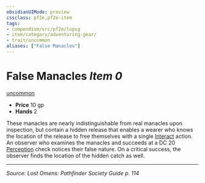 ```yaml
---
obsidianUIMode: preview
cssclass: pf2e,pf2e-item
tags:
- compendium/src/pf2e/lopsg
- item/category/adventuring-gear/
- trait/uncommon
aliases: ["False Manacles"]
---
```

# False Manacles *Item 0*  
[uncommon](rules/traits/uncommon.md "Uncommon Rarity Trait")  

- **Price** 10 gp
- **Hands** 2

These manacles are nearly indistinguishable from real manacles upon inspection, but contain a hidden release that enables a wearer who knows the location of the release to free themselves with a single [Interact](rules/actions/interact.md) action. An observer who examines the manacles and succeeds at a DC 20 [Perception](compendium/skills.md#Perception) check notices their false nature. On a critical success, the observer finds the location of the hidden catch as well.


---
*Source: Lost Omens: Pathfinder Society Guide p. 114*
